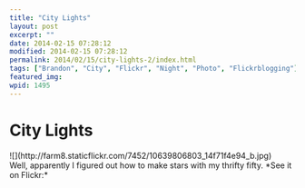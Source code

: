 ```yaml
---
title: "City Lights"
layout: post
excerpt: ""
date: 2014-02-15 07:28:12
modified: 2014-02-15 07:28:12
permalink: 2014/02/15/city-lights-2/index.html
tags: ["Brandon", "City", "Flickr", "Night", "Photo", "Flickrblogging"]
featured_img: 
wpid: 1495
---
```


# City Lights

<div>![](http://farm8.staticflickr.com/7452/10639806803_14f71f4e94_b.jpg)<div>Well, apparently I figured out how to make stars with my thrifty fifty. *See it on Flickr:* <http://flic.kr/p/hdcMST>

</div></div>